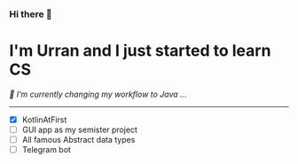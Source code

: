 ### Hi there 👋
# I'm Urran and I just started to learn CS
*🔭 I’m currently changing my workflow to Java ...*
___
- [x] KotlinAtFirst
- [ ] GUI app as my semister project
- [ ] All famous Abstract data types
- [ ] Telegram bot

<!--
**UrranQx/UrranQx** is a ✨ _special_ ✨ repository because its `README.md` (this file) appears on your GitHub profile.

Here are some ideas to get you started:

- 🔭 I’m currently working on ...
- 🌱 I’m currently learning ...
- 👯 I’m looking to collaborate on ...
- 🤔 I’m looking for help with ...
- 💬 Ask me about ...
- 📫 How to reach me: ...
- 😄 Pronouns: ...
- ⚡ Fun fact: ...
-->
